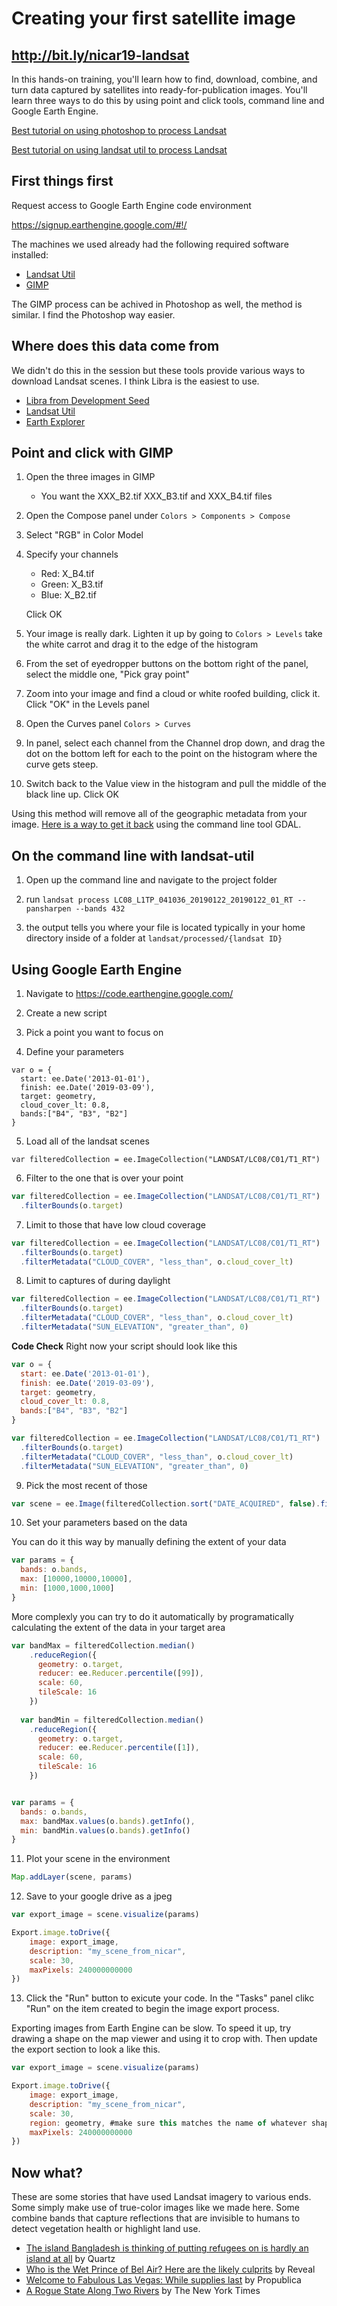 # Creating your first satellite image

## http://bit.ly/nicar19-landsat

In this hands-on training, you'll learn how to find, download, combine, and turn data captured by satellites into ready-for-publication images. You'll learn three ways to do this by using point and click tools, command line and Google Earth Engine.

[Best tutorial on using photoshop to process Landsat](https://earthobservatory.nasa.gov/blogs/elegantfigures/2013/10/22/how-to-make-a-true-color-landsat-8-image/)

[Best tutorial on using landsat util to process Landsat](https://www.developmentseed.org/blog/2014/08/29/landsat-util/)

## First things first

Request access to Google Earth Engine code environment

https://signup.earthengine.google.com/#!/

The machines we used already had the following required software installed:
* [Landsat Util](https://pythonhosted.org/landsat-util/installation.html)
* [GIMP](https://www.gimp.org/)

The GIMP process can be achived in Photoshop as well, the method is similar. I find the Photoshop way easier.

## Where does this data come from

We didn't do this in the session but these tools provide various ways to download Landsat scenes. I think Libra is the easiest to use.

* [Libra from Development Seed](https://libra.developmentseed.org)
* [Landsat Util](https://pythonhosted.org/landsat-util/)
* [Earth Explorer](https://earthexplorer.usgs.gov/)

## Point and click with GIMP

1. Open the three images in GIMP
	* You want the XXX_B2.tif XXX_B3.tif and XXX_B4.tif files 

2. Open the Compose panel under `Colors > Components > Compose`

3. Select "RGB" in Color Model

4. Specify your channels 
	* Red: X_B4.tif
	* Green: X_B3.tif
	* Blue: X_B2.tif

	Click OK

6. Your image is really dark. Lighten it up by going to `Colors > Levels`
	take the white carrot and drag it to the edge of the histogram

7. From the set of eyedropper buttons on the bottom right of the panel, select the middle one, "Pick gray point"

8. Zoom into your image and find a cloud or white roofed building, click it. Click "OK" in the Levels panel

9. Open the Curves panel `Colors > Curves`

9. In panel, select each channel from the Channel drop down, and drag the dot on the bottom left for each to the point on the histogram where the curve gets steep.

10. Switch back to the Value view in the histogram and pull the middle of the black line up. Click OK

Using this method will remove all of the geographic metadata from your image. [Here is a way to get it back](https://gis.stackexchange.com/a/108703) using the command line tool GDAL.

## On the command line with landsat-util

1. Open up the command line and navigate to the project folder

2. run `landsat process LC08_L1TP_041036_20190122_20190122_01_RT --pansharpen --bands 432`

3. the output tells you where your file is located typically in your home directory inside of a folder at `landsat/processed/{landsat ID}`


## Using Google Earth Engine

1. Navigate to https://code.earthengine.google.com/

2. Create a new script

3. Pick a point you want to focus on

4. Define your parameters

```
var o = {
  start: ee.Date('2013-01-01'),
  finish: ee.Date('2019-03-09'),
  target: geometry,
  cloud_cover_lt: 0.8,
  bands:["B4", "B3", "B2"]
}
```

5. Load all of the landsat scenes

```
var filteredCollection = ee.ImageCollection("LANDSAT/LC08/C01/T1_RT")
```

6. Filter to the one that is over your point

```javascript
var filteredCollection = ee.ImageCollection("LANDSAT/LC08/C01/T1_RT")
  .filterBounds(o.target)

```


7. Limit to those that have low cloud coverage

```javascript
var filteredCollection = ee.ImageCollection("LANDSAT/LC08/C01/T1_RT")
  .filterBounds(o.target)
  .filterMetadata("CLOUD_COVER", "less_than", o.cloud_cover_lt)
```

8. Limit to captures of during daylight

```javascript
var filteredCollection = ee.ImageCollection("LANDSAT/LC08/C01/T1_RT")
  .filterBounds(o.target)
  .filterMetadata("CLOUD_COVER", "less_than", o.cloud_cover_lt)
  .filterMetadata("SUN_ELEVATION", "greater_than", 0)
```

**Code Check** 
Right now your script should look like this
```javascript
var o = {
  start: ee.Date('2013-01-01'),
  finish: ee.Date('2019-03-09'),
  target: geometry,
  cloud_cover_lt: 0.8,
  bands:["B4", "B3", "B2"]
}

var filteredCollection = ee.ImageCollection("LANDSAT/LC08/C01/T1_RT")
  .filterBounds(o.target)
  .filterMetadata("CLOUD_COVER", "less_than", o.cloud_cover_lt)
  .filterMetadata("SUN_ELEVATION", "greater_than", 0)
```

9. Pick the most recent of those

```javascript
var scene = ee.Image(filteredCollection.sort("DATE_ACQUIRED", false).first());
```

10. Set your parameters based on the data

You can do it this way by manually defining the extent of your data

```javascript
var params = {
  bands: o.bands,
  max: [10000,10000,10000],
  min: [1000,1000,1000]
}

```


More complexly you can try to do it automatically by programatically calculating the extent of the data in your target area

```javascript
var bandMax = filteredCollection.median()
    .reduceRegion({
      geometry: o.target,
      reducer: ee.Reducer.percentile([99]),
      scale: 60,
      tileScale: 16
    })
    
  var bandMin = filteredCollection.median()
    .reduceRegion({
      geometry: o.target,
      reducer: ee.Reducer.percentile([1]),
      scale: 60,
      tileScale: 16
    })


var params = {
  bands: o.bands,
  max: bandMax.values(o.bands).getInfo(),
  min: bandMin.values(o.bands).getInfo()
}

```

11. Plot your scene in the environment

```javascript
Map.addLayer(scene, params)
```

12. Save to your google drive as a jpeg

```javascript
var export_image = scene.visualize(params)

Export.image.toDrive({
    image: export_image,
    description: "my_scene_from_nicar",
    scale: 30,
    maxPixels: 240000000000
})
```

13. Click the "Run" button to exicute your code. In the "Tasks" panel clikc "Run" on the item created to begin the image export process.

Exporting images from Earth Engine can be slow. To speed it up, try drawing a shape on the map viewer and using it to crop with. Then update the export section to look a like this.

```javascript
var export_image = scene.visualize(params)

Export.image.toDrive({
    image: export_image,
    description: "my_scene_from_nicar",
    scale: 30,
    region: geometry, #make sure this matches the name of whatever shape you drew 
    maxPixels: 240000000000
})
```


## Now what?

These are some stories that have used Landsat imagery to various ends. Some simply make use of true-color images like we made here. Some combine bands that capture reflections that are invisible to humans to detect vegetation health or highlight land use.

* [The island Bangladesh is thinking of putting refugees on is hardly an island at all](https://qz.com/1075444/the-island-bangladesh-is-thinking-of-putting-refugees-is-hardly-an-island-at-all/) by Quartz
* [Who is the Wet Prince of Bel Air? Here are the likely culprits](https://www.revealnews.org/article/who-is-the-wet-prince-of-bel-air-here-are-the-likely-culprits/) by Reveal
* [Welcome to Fabulous Las Vegas: While supplies last](https://projects.propublica.org/las-vegas-growth-map/) by Propublica
* [A Rogue State Along Two Rivers](https://www.nytimes.com/interactive/2014/07/03/world/middleeast/syria-iraq-isis-rogue-state-along-two-rivers.html) by The New York Times

